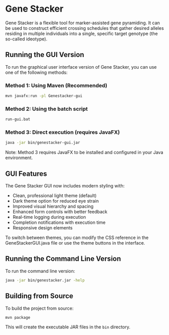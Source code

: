# Gene Stacker

Gene Stacker is a flexible tool for marker-assisted gene pyramiding. It can be used
to construct efficient crossing schedules that gather desired alleles residing in
multiple individuals into a single, specific target genotype (the so-called ideotype).

## Running the GUI Version

To run the graphical user interface version of Gene Stacker, you can use one of the following methods:

### Method 1: Using Maven (Recommended)
```bash
mvn javafx:run -pl Genestacker-gui
```

### Method 2: Using the batch script
```bash
run-gui.bat
```

### Method 3: Direct execution (requires JavaFX)
```bash
java -jar bin/genestacker-gui.jar
```

Note: Method 3 requires JavaFX to be installed and configured in your Java environment.

## GUI Features

The Gene Stacker GUI now includes modern styling with:
- Clean, professional light theme (default)
- Dark theme option for reduced eye strain
- Improved visual hierarchy and spacing
- Enhanced form controls with better feedback
- Real-time logging during execution
- Completion notifications with execution time
- Responsive design elements

To switch between themes, you can modify the CSS reference in the GeneStackerGUI.java file or use the theme buttons in the interface.

## Running the Command Line Version

To run the command line version:
```bash
java -jar bin/genestacker.jar -help
```

## Building from Source

To build the project from source:
```bash
mvn package
```

This will create the executable JAR files in the `bin` directory.